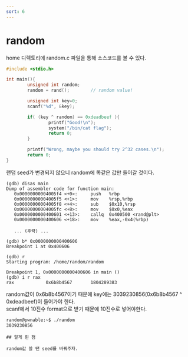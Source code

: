 ```yaml
---
sort: 6
---
```


# random

home 디렉토리에 random.c 파일을 통해 소스코드를 볼 수 있다.

```c
#include <stdio.h>

int main(){
        unsigned int random;
        random = rand();        // random value!

        unsigned int key=0;
        scanf("%d", &key);

        if( (key ^ random) == 0xdeadbeef ){
                printf("Good!\n");
                system("/bin/cat flag");
                return 0;
        }

        printf("Wrong, maybe you should try 2^32 cases.\n");
        return 0;
}
```

랜덤 seed가 변경되지 않으니 random에 똑같은 값만 들어갈 것이다.

```gdb
(gdb) disas main
Dump of assembler code for function main:
   0x00000000004005f4 <+0>:     push   %rbp
   0x00000000004005f5 <+1>:     mov    %rsp,%rbp
   0x00000000004005f8 <+4>:     sub    $0x10,%rsp
   0x00000000004005fc <+8>:     mov    $0x0,%eax
   0x0000000000400601 <+13>:    callq  0x400500 <rand@plt>
   0x0000000000400606 <+18>:    mov    %eax,-0x4(%rbp)
   
   ... (후략) ...

(gdb) b* 0x0000000000400606
Breakpoint 1 at 0x400606

(gdb) r
Starting program: /home/random/random

Breakpoint 1, 0x0000000000400606 in main ()
(gdb) i r rax
rax            0x6b8b4567       1804289383
```

random값이 0x6b8b4567이기 때문에 key에는 3039230856(0x6b8b4567 ^ 0xdeadbeef)이 들어가야 한다.<br>
scanf에서 10진수 format으로 받기 때문에 10진수로 넣어야한다.

```bash
random@pwnable:~$ ./random
3039230856
```

```tip
## 알게 된 점

random값 쓸 땐 seed를 바꿔주자.
```